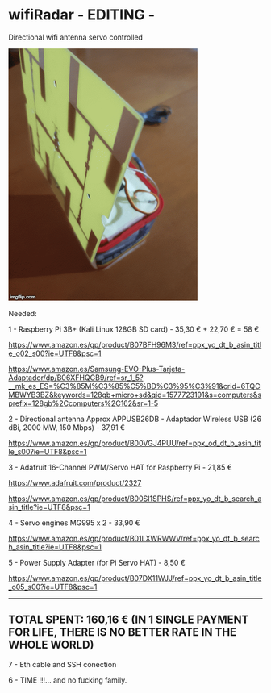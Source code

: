 # wifiRadar      - EDITING - 
Directional wifi antenna servo controlled

![](https://github.com/pollonegro/wifiRadar/blob/master/img/wifiRadar.gif)


Needed:

1 - Raspberry Pi 3B+ (Kali Linux 128GB SD card) - 35,30 € + 22,70 € = 58 €

  https://www.amazon.es/gp/product/B07BFH96M3/ref=ppx_yo_dt_b_asin_title_o02_s00?ie=UTF8&psc=1
  
  https://www.amazon.es/Samsung-EVO-Plus-Tarjeta-Adaptador/dp/B06XFHQGB9/ref=sr_1_5?__mk_es_ES=%C3%85M%C3%85%C5%BD%C3%95%C3%91&crid=6TQCMBWYB3BZ&keywords=128gb+micro+sd&qid=1577723191&s=computers&sprefix=128gb%2Ccomputers%2C162&sr=1-5
  
  
2 - Directional antenna 
  Approx APPUSB26DB - Adaptador Wireless USB (26 dBi, 2000 MW, 150 Mbps) - 37,91 €
  
  https://www.amazon.es/gp/product/B00VGJ4PUU/ref=ppx_od_dt_b_asin_title_s00?ie=UTF8&psc=1
  
  
3 - Adafruit 16-Channel PWM/Servo HAT for Raspberry Pi - 21,85 €

  https://www.adafruit.com/product/2327
  
  https://www.amazon.es/gp/product/B00SI1SPHS/ref=ppx_yo_dt_b_search_asin_title?ie=UTF8&psc=1
  
  
4 - Servo engines MG995 x 2 - 33,90 €

  https://www.amazon.es/gp/product/B01LXWRWWV/ref=ppx_yo_dt_b_search_asin_title?ie=UTF8&psc=1
  
  
5 - Power Supply Adapter (for Pi Servo HAT) - 8,50 €

  https://www.amazon.es/gp/product/B07DX11WJJ/ref=ppx_yo_dt_b_asin_title_o05_s00?ie=UTF8&psc=1



-------------------------------------------------------------------------------------------------
TOTAL SPENT: 160,16 € (IN 1 SINGLE PAYMENT FOR LIFE, THERE IS NO BETTER RATE IN THE WHOLE WORLD)
-------------------------------------------------------------------------------------------------
7 - Eth cable and SSH conection

6 - TIME !!!... and no fucking family.


  
  
  
